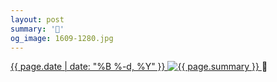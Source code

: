 ```yaml
---
layout: post
summary: '🥰'
og_image: 1609-1280.jpg
---
```


<p>
 <time>
  <a href="/1609">
   {{ page.date | date: "%B %-d, %Y" }}
  </a>
 </time>
 <a href="/1609">
  <img alt="{{ page.summary }}" sizes="(min-width: 700px) 50vw, calc(100vw - 2rem)" src="{{ site.assets_url }}/1609-640.jpg" srcset="{{ site.assets_url }}/1609-320.jpg 320w, {{ site.assets_url }}/1609-640.jpg 640w, {{ site.assets_url }}/1609-960.jpg 960w, {{ site.assets_url }}/1609-1280.jpg 1280w"/>
 </a>
 <span>
  🥰
 </span>
</p>
